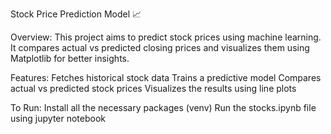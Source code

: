 Stock Price Prediction Model 📈 

Overview:
This project aims to predict stock prices using machine learning. It compares actual vs predicted closing prices and visualizes them using Matplotlib for better insights.

Features:
Fetches historical stock data
Trains a predictive model
Compares actual vs predicted stock prices
Visualizes the results using line plots

To Run: 
Install all the necessary packages (venv)
Run the stocks.ipynb file using jupyter notebook
